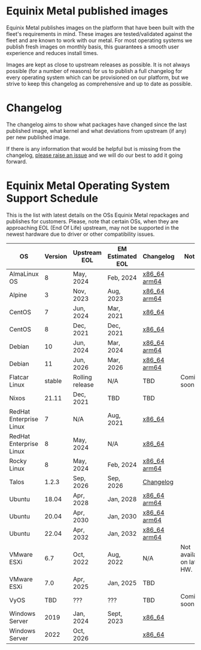 # Equinix Metal published images

Equinix Metal publishes images on the platform that have been built with the fleet's requirements in mind. These images are tested/validated against the fleet and are known to work with our metal. For most operating systems we publish fresh images on monthly basis, this guarantees a smooth user experience and reduces install times.

Images are kept as close to upstream releases as possible. It is not always possible (for a number of reasons) for us to publish a full changelog for every operating system which can be provisioned on our platform, but we strive to keep this changelog as comprehensive and up to date as possible.

# Changelog

The changelog aims to show what packages have changed since the last published image, what kernel and what deviations from upstream (if any) per new published image.

If there is any information that would be helpful but is missing from the changelog, [please raise an issue](https://github.com/equinixmetal-images/changelog/issues/new) and we will do our best to add it going forward.

# Equinix Metal Operating System Support Schedule

This is the list with latest details on the OSs Equinix Metal repackages and publishes for customers. Please, note that certain OSs, when they are approaching EOL (End Of Life) upstream, may not be supported in the newest hardware due to driver or other compatibility issues.

| OS                      | Version | Upstream EOL    | EM Estimated EOL |  Changelog                                                        | Notes                       |
| ---                     | ---     | ---             | ---              | ---                                                               | ---                         |
| AlmaLinux OS            | 8       | May, 2024       | Feb, 2024        | [x86_64](alma/x86_64/8.md) [arm64](alma/aarch64/8.md)             |                             |
| Alpine                  | 3       | Nov, 2023       | Aug, 2023        | [x86_64](alpine/x86_64/3.md) [arm64](alpine/aarch64/3.md)         |                             |
| CentOS                  | 7       | Jun, 2024       | Mar, 2021        | [x86_64](centos/x86_64/7.md)                                      |                             |
| CentOS                  | 8       | Dec, 2021       | Dec, 2021        | [x86_64](centos/x86_64/8.md)                                      |                             |
| Debian                  | 10      | Jun, 2024       | Mar, 2024        | [x86_64](debian/x86_64/10.md) [arm64](debian/aarch64/10.md)       |                             |
| Debian                  | 11      | Jun, 2026       | Mar, 2026        | [x86_64](debian/x86_64/11.md) [arm64](debian/aarch64/11.md)       |                             |
| Flatcar Linux           | stable  | Rolling release | N/A              | TBD                                                               | Coming soon                 |
| Nixos                   | 21.11   | Dec, 2021       | TBD              | TBD                                                               |                             |
| RedHat Enterprise Linux | 7       | N/A             | Aug, 2021        | [x86_64](rhel/x86_64/7.md)                                        |                             |
| RedHat Enterprise Linux | 8       | May, 2024       | N/A              | [x86_64](rhel/x86_64/8.md)                                        |                             |
| Rocky Linux             | 8       | May, 2024       | Feb, 2024        | [x86_64](rocky/x86_64/8.md) [arm64](rocky/aarch64/8.md)           |                             |
| Talos                   | 1.2.3   | Sep, 2026       | Sep, 2026        | [Changelog](talos/v1.md)                                          |                             |
| Ubuntu                  | 18.04   | Apr, 2028       | Jan, 2028        | [x86_64](ubuntu/x86_64/18_04.md) [arm64](ubuntu/aarch64/18_04.md) |                             |
| Ubuntu                  | 20.04   | Apr, 2030       | Jan, 2030        | [x86_64](ubuntu/x86_64/20_04.md) [arm64](ubuntu/aarch64/20_04.md) |                             |
| Ubuntu                  | 22.04   | Apr, 2032       | Jan, 2032        | [x86_64](ubuntu/x86_64/22_04.md) [arm64](ubuntu/aarch64/22_04.md) |                             |
| VMware ESXi             | 6.7     | Oct, 2022       | Aug, 2022        | N/A                                                               | Not available on latest HW. |
| VMware ESXi             | 7.0     | Apr, 2025       | Jan, 2025        | TBD                                                               |                             |
| VyOS                    | TBD     | ???             | ???              | TBD                                                               | Coming soon                 |
| Windows Server          | 2019    | Jan, 2024       | Sept, 2023       | [x86_64](windows/x86_64/2019.md)                                  |                             |
| Windows Server          | 2022    | Oct, 2026       |                  | [x86_64](windows/x86_64/2022.md)                                  |                             |


